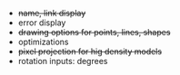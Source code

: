 - ~~name, link display~~
- error display
- ~~drawing options for points, lines, shapes~~
- optimizations
- ~~pixel projection for hig density models~~
- rotation inputs: degrees

